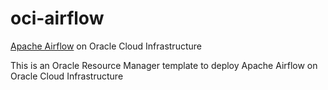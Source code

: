 # oci-airflow
[Apache Airflow](https://airflow.apache.org/) on Oracle Cloud Infrastructure

This is an Oracle Resource Manager template to deploy Apache Airflow on Oracle Cloud Infrastructure
